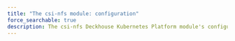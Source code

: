 ```yaml
---
title: "The csi-nfs module: configuration"
force_searchable: true
description: The csi-nfs Deckhouse Kubernetes Platform module's configuration.
---
```

